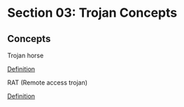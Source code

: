 # Section 03: Trojan Concepts

## Concepts
Trojan horse

[Definition](../../definitions/definitions_T.md#trojan-horse)

RAT (Remote access trojan)

[Definition](../../definitions/definitions_R.md#remote-access-trojan)
